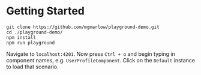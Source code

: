 # Getting Started

```
git clone https://github.com/mgmarlow/playground-demo.git
cd ./playground-demo/
npm install
npm run playground
```

Navigate to `localhost:4201`. Now press `Ctrl + o` and begin typing in component names, e.g. `UserProfileComponent`. Click on the `Default` instance to load that scenario.